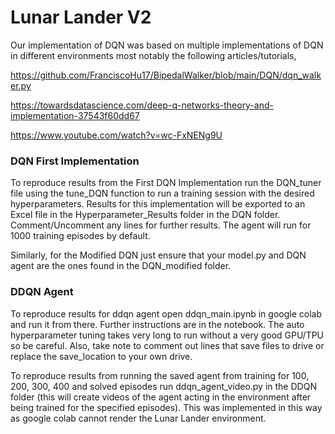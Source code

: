 # Lunar Lander V2

Our implementation of DQN was based on multiple implementations of DQN in different environments most notably the following articles/tutorials,

https://github.com/FranciscoHu17/BipedalWalker/blob/main/DQN/dqn_walker.py

https://towardsdatascience.com/deep-q-networks-theory-and-implementation-37543f60dd67

https://www.youtube.com/watch?v=wc-FxNENg9U

### DQN First Implementation
To reproduce results from the First DQN Implementation run the DQN_tuner file using the tune_DQN function to run a training session with the desired hyperparameters. Results for this implementation will be exported to an Excel file in the Hyperparameter_Results folder in the DQN folder. Comment/Uncomment any lines for further results. The agent will run for 1000 training episodes by default.

Similarly, for the Modified DQN just ensure that your model.py and DQN agent are the ones found in the DQN_modified folder.

### DDQN Agent

To reproduce results for ddqn agent open ddqn_main.ipynb in google colab and run it from there. Further instructions are in the notebook. The auto hyperparameter tuning takes very long to run without a very good GPU/TPU so be careful. Also, take note to comment out lines that save files to drive or replace the save_location to your own drive.

To reproduce results from running the saved agent from training for 100, 200, 300, 400 and solved episodes run ddqn_agent_video.py in the DDQN folder (this will create videos of the agent acting in the environment after being trained for the specified episodes). This was implemented in this way as google colab cannot render the Lunar Lander environment.
